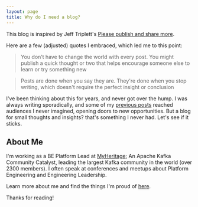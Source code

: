 ```yaml
---
layout: page
title: Why do I need a blog?
---
```



This blog is inspired by Jeff Triplett's [Please publish and share more](https://micro.webology.dev/2024/11/02/please-publish-and.html?utm_source=pocket_shared).

Here are a few (adjusted) quotes I embraced, which led me to this point:

> You don’t have to change the world with every post. You might publish a quick thought or two that helps encourage someone else to learn or try something new

> Posts are done when you say they are. They're done when you stop writing, which doesn't require the perfect insight or conclusion

I've been thinking about this for years, and never got over the hump.
I was always writing sporadically, and some of my [previous posts](https://medium.com/@ofirsharony) reached audiences I never imagined, opening doors to new opportunities.
But a blog for small thoughts and insights? that's something I never had. Let's see if it sticks.


## About Me

I'm working as a BE Platform Lead at [MyHeritage](https://www.myheritage.com); 
An Apache Kafka Community Catalyst, leading the largest Kafka community in the world (over 2300 members).
I often speak at conferences and meetups about Platform Engineering and Engineering Leadership.

Learn more about me and find the things I'm proud of [here](https://linktr.ee/ofirsharony).

Thanks for reading!